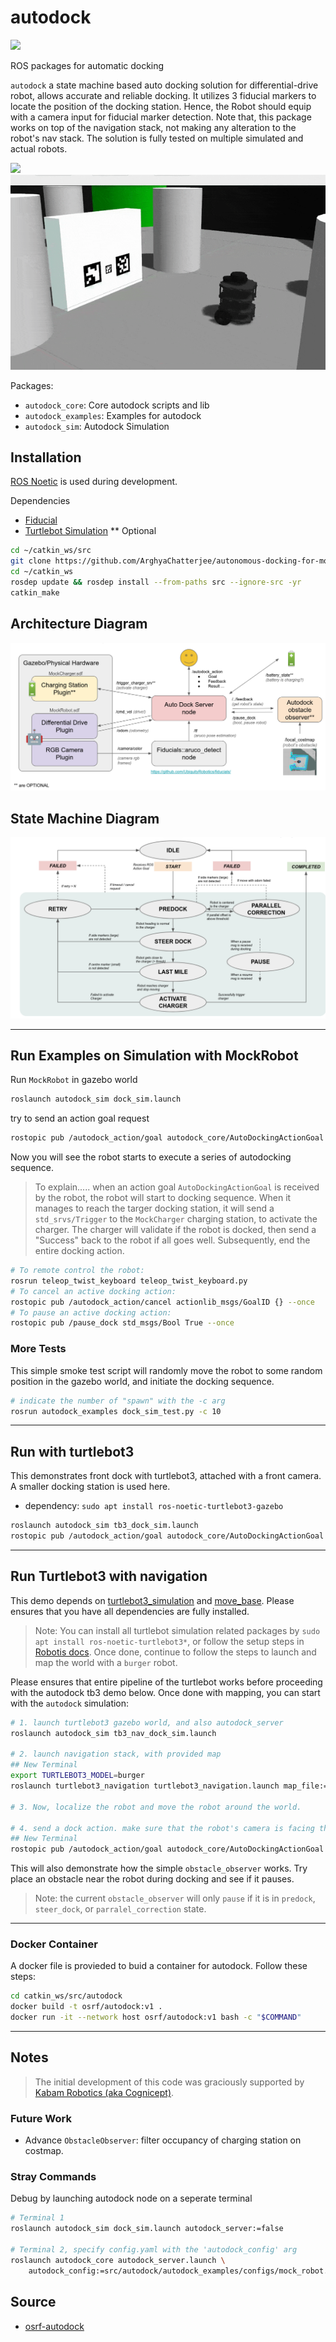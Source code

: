 # autodock

![](https://github.com/osrf/autodock/workflows/ci/badge.svg)

ROS packages for automatic docking

`autodock` a state machine based auto docking solution for differential-drive robot,
allows accurate and reliable docking. It utilizes 3 fiducial markers to locate the 
position of the docking station. Hence, the Robot should equip with a camera input
for fiducial marker detection. Note that, this package works on top of the navigation 
stack, not making any alteration to the robot's nav stack. The solution is fully
tested on multiple simulated and actual robots.

![](docs/dock_gz_sim.gif) ![](docs/tb3_dock_sim.gif)

Packages:
 - `autodock_core`: Core autodock scripts and lib
 - `autodock_examples`: Examples for autodock
 - `autodock_sim`: Autodock Simulation

## Installation

[ROS Noetic](http://wiki.ros.org/noetic/Installation/Ubuntu) is used during development.

Dependencies
 - [Fiducial](https://github.com/UbiquityRobotics/fiducials)
 - [Turtlebot Simulation](http://wiki.ros.org/turtlebot3_simulations) ** Optional

```bash
cd ~/catkin_ws/src
git clone https://github.com/ArghyaChatterjee/autonomous-docking-for-mobile-robot-in-ros.git autodock
cd ~/catkin_ws
rosdep update && rosdep install --from-paths src --ignore-src -yr
catkin_make
```
## Architecture Diagram

![](docs/architecture.png)

## State Machine Diagram

![](docs/state_diagram.png)

---

## Run Examples on Simulation with MockRobot

Run `MockRobot` in gazebo world
```bash
roslaunch autodock_sim dock_sim.launch
```

try to send an action goal request
```bash
rostopic pub /autodock_action/goal autodock_core/AutoDockingActionGoal {} --once
```

Now you will see the robot starts to execute a series of autodocking sequence.

> To explain..... when an action goal `AutoDockingActionGoal` is received by the robot, 
the robot will start to docking sequence. When it manages to reach the targer 
docking station, it will send a `std_srvs/Trigger` to the `MockCharger` charging 
station, to activate the charger. The charger will validate if the robot is docked, 
then send a "Success" back to the robot if all goes well.
Subsequently, end the entire docking action.

```bash
# To remote control the robot: 
rosrun teleop_twist_keyboard teleop_twist_keyboard.py
# To cancel an active docking action: 
rostopic pub /autodock_action/cancel actionlib_msgs/GoalID {} --once
# To pause an active docking action: 
rostopic pub /pause_dock std_msgs/Bool True --once
```

### More Tests

This simple smoke test script will randomly move the robot to some random position 
in the gazebo world, and initiate the docking sequence.

```bash
# indicate the number of "spawn" with the -c arg
rosrun autodock_examples dock_sim_test.py -c 10
```

---

## Run with turtlebot3

This demonstrates front dock with turtlebot3, attached with a front camera. 
A smaller docking station is used here.

 - dependency: `sudo apt install ros-noetic-turtlebot3-gazebo`

```bash
roslaunch autodock_sim tb3_dock_sim.launch
rostopic pub /autodock_action/goal autodock_core/AutoDockingActionGoal {} --once
```

---

## Run Turtlebot3 with navigation

This demo depends on [turtlebot3_simulation](https://github.com/ROBOTIS-GIT/turtlebot3_simulations) 
and [move_base](http://wiki.ros.org/move_base). 
Please ensures that you have all dependencies are fully installed.

> Note: You can install all turtlebot simulation related packages by 
`sudo apt install ros-noetic-turtlebot3*`, or follow the setup steps in
[Robotis docs](https://emanual.robotis.com/docs/en/platform/turtlebot3/simulation/). 
Once done, continue to follow the steps to launch and map the world with a `burger` robot.

Please ensures that entire pipeline of the turtlebot works before proceeding with the 
autodock tb3 demo below. Once done with mapping, you can start with the `autodock` simulation:

```bash
# 1. launch turtlebot3 gazebo world, and also autodock_server
roslaunch autodock_sim tb3_nav_dock_sim.launch

# 2. launch navigation stack, with provided map
## New Terminal
export TURTLEBOT3_MODEL=burger
roslaunch turtlebot3_navigation turtlebot3_navigation.launch map_file:=$HOME/map.yaml open_rviz:=0

# 3. Now, localize the robot and move the robot around the world. 

# 4. send a dock action. make sure that the robot's camera is facing the charger
## New Terminal
rostopic pub /autodock_action/goal autodock_core/AutoDockingActionGoal {} --once
```

This will also demonstrate how the simple `obstacle_observer` works. 
Try place an obstacle near the robot during docking and see if it pauses.

> Note: the current `obstacle_observer` will only `pause` if it is 
in `predock`, `steer_dock`, or `parralel_correction` state.

---

### Docker Container

A docker file is provieded to buid a container for autodock. Follow these steps:

```bash
cd catkin_ws/src/autodock
docker build -t osrf/autodock:v1 .
docker run -it --network host osrf/autodock:v1 bash -c "$COMMAND"
```

---

## Notes

> The initial development of this code was graciously supported by [Kabam Robotics (aka Cognicept)](https://github.com/cognicept-admin).

### Future Work
 - Advance `ObstacleObserver`: filter occupancy of charging station on costmap.

### Stray Commands 

Debug by launching autodock node on a seperate terminal
```bash
# Terminal 1
roslaunch autodock_sim dock_sim.launch autodock_server:=false

# Terminal 2, specify config.yaml with the 'autodock_config' arg
roslaunch autodock_core autodock_server.launch \
    autodock_config:=src/autodock/autodock_examples/configs/mock_robot.yaml
```

## Source 
- [osrf-autodock](https://github.com/osrf/autodock)



